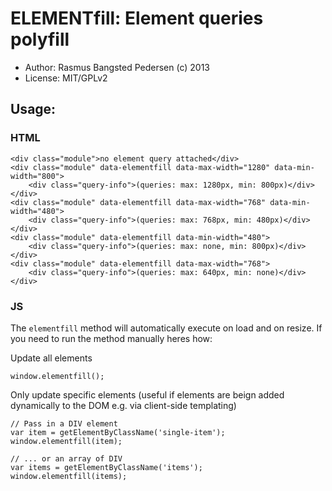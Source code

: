 # ELEMENTfill: Element queries polyfill

* Author: Rasmus Bangsted Pedersen (c) 2013
* License: MIT/GPLv2

## Usage:

### HTML
```
<div class="module">no element query attached</div>
<div class="module" data-elementfill data-max-width="1280" data-min-width="800">
	<div class="query-info">(queries: max: 1280px, min: 800px)</div>
</div>
<div class="module" data-elementfill data-max-width="768" data-min-width="480">
	<div class="query-info">(queries: max: 768px, min: 480px)</div>
</div>
<div class="module" data-elementfill data-min-width="480">
	<div class="query-info">(queries: max: none, min: 800px)</div>
</div>
<div class="module" data-elementfill data-max-width="768">
	<div class="query-info">(queries: max: 640px, min: none)</div>
</div>
```

### JS
The ``elementfill`` method will automatically execute on load and on resize.
If you need to run the method manually heres how:

Update all elements
```
window.elementfill();
```

Only update specific elements (useful if elements are beign added dynamically to the DOM e.g. via client-side templating)
```
// Pass in a DIV element 
var item = getElementByClassName('single-item');
window.elementfill(item);

// ... or an array of DIV
var items = getElementByClassName('items');
window.elementfill(items);

```
